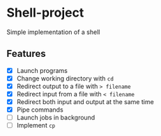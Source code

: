 # Shell-project
Simple implementation of a shell

## Features

- [x] Launch programs
- [x] Change working directory with `cd` 
- [x] Redirect output to a file with `> filename`
- [x] Redirect input from a file with `< filename`
- [x] Redirect both input and output at the same time
- [x] Pipe commands
- [ ] Launch jobs in background
- [ ] Implement `cp`
